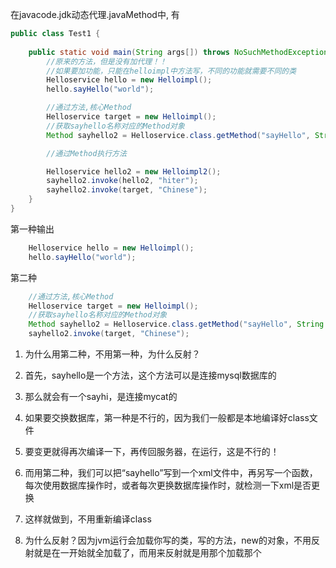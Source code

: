 在javacode.jdk动态代理.javaMethod中,
有
```java
public class Test1 {
    
    public static void main(String args[]) throws NoSuchMethodException, IllegalAccessException, IllegalArgumentException, InvocationTargetException{
        //原来的方法，但是没有加代理！！
        //如果要加功能，只能在helloimpl中方法写，不同的功能就需要不同的类
        Helloservice hello = new Helloimpl();
        hello.sayHello("world");

        //通过方法,核心Method
        Helloservice target = new Helloimpl();
        //获取sayhello名称对应的Method对象
        Method sayhello2 = Helloservice.class.getMethod("sayHello", String.class);

        //通过Method执行方法  

        Helloservice hello2 = new Helloimpl2();
        sayhello2.invoke(hello2, "hiter");
        sayhello2.invoke(target, "Chinese");
    }   
}
```
第一种输出
```java
    Helloservice hello = new Helloimpl();
    hello.sayHello("world");
```

第二种
```java
    //通过方法,核心Method
    Helloservice target = new Helloimpl();
    //获取sayhello名称对应的Method对象
    Method sayhello2 = Helloservice.class.getMethod("sayHello", String.class);
    sayhello2.invoke(target, "Chinese");
```
1. 为什么用第二种，不用第一种，为什么反射？
2. 首先，sayhello是一个方法，这个方法可以是连接mysql数据库的
3. 那么就会有一个sayhi，是连接mycat的

4. 如果要交换数据库，第一种是不行的，因为我们一般都是本地编译好class文件
5. 要变更就得再次编译一下，再传回服务器，在运行，这是不行的！
6. 而用第二种，我们可以把“sayhello”写到一个xml文件中，再另写一个函数，每次使用数据库操作时，或者每次更换数据库操作时，就检测一下xml是否更换
7. 这样就做到，不用重新编译class
8. 为什么反射？因为jvm运行会加载你写的类，写的方法，new的对象，不用反射就是在一开始就全加载了，而用来反射就是用那个加载那个


